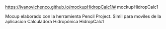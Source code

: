  https://ivanovichenco.github.io/mockupHidropCalc1/# mockupHidropCalc1
 
 Mocup elaborado con la herramienta Pencil Project. Simil para moviles de la aplicacion Calculadora Hidropónica HidropCalc1
